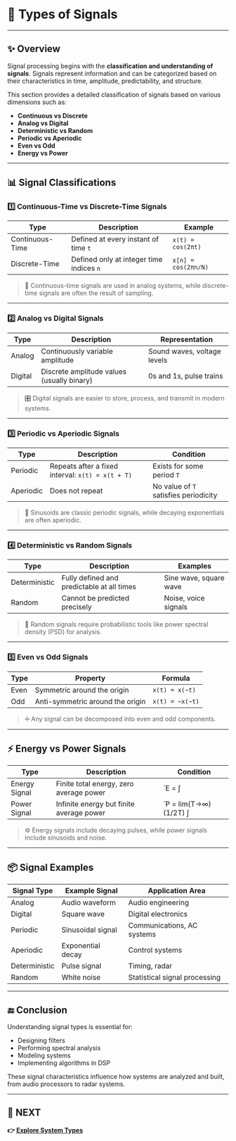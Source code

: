 # 🎵 Types of Signals

---

## ✨ Overview

Signal processing begins with the **classification and understanding of signals**. Signals represent information and can be categorized based on their characteristics in time, amplitude, predictability, and structure.

This section provides a detailed classification of signals based on various dimensions such as:
- **Continuous vs Discrete**
- **Analog vs Digital**
- **Deterministic vs Random**
- **Periodic vs Aperiodic**
- **Even vs Odd**
- **Energy vs Power**

---

## 📊 Signal Classifications

### 1️⃣ Continuous-Time vs Discrete-Time Signals

| Type            | Description                                          | Example                      |
|-----------------|------------------------------------------------------|------------------------------|
| Continuous-Time | Defined at every instant of time `t`                 | `x(t) = cos(2πt)`            |
| Discrete-Time   | Defined only at integer time indices `n`             | `x[n] = cos(2πn/N)`          |

> 🧠 Continuous-time signals are used in analog systems, while discrete-time signals are often the result of sampling.

---

### 2️⃣ Analog vs Digital Signals

| Type         | Description                                       | Representation              |
|--------------|---------------------------------------------------|-----------------------------|
| Analog       | Continuously variable amplitude                   | Sound waves, voltage levels |
| Digital      | Discrete amplitude values (usually binary)        | 0s and 1s, pulse trains      |

> 🎛️ Digital signals are easier to store, process, and transmit in modern systems.

---

### 3️⃣ Periodic vs Aperiodic Signals

| Type      | Description                                             | Condition                          |
|-----------|---------------------------------------------------------|------------------------------------|
| Periodic  | Repeats after a fixed interval: `x(t) = x(t + T)`       | Exists for some period `T`         |
| Aperiodic | Does not repeat                                         | No value of `T` satisfies periodicity |

> 🔁 Sinusoids are classic periodic signals, while decaying exponentials are often aperiodic.

---

### 4️⃣ Deterministic vs Random Signals

| Type          | Description                                   | Examples                        |
|---------------|-----------------------------------------------|---------------------------------|
| Deterministic | Fully defined and predictable at all times    | Sine wave, square wave          |
| Random        | Cannot be predicted precisely                 | Noise, voice signals            |

> 🎲 Random signals require probabilistic tools like power spectral density (PSD) for analysis.

---

### 5️⃣ Even vs Odd Signals

| Type | Property                                  | Formula                     |
|------|-------------------------------------------|-----------------------------|
| Even | Symmetric around the origin               | `x(t) = x(−t)`              |
| Odd  | Anti-symmetric around the origin          | `x(t) = −x(−t)`             |

> ➗ Any signal can be decomposed into even and odd components.

---

## ⚡ Energy vs Power Signals

| Type         | Description                                         | Condition                                     |
|--------------|-----------------------------------------------------|-----------------------------------------------|
| Energy Signal| Finite total energy, zero average power             | `E = ∫ |x(t)|² dt < ∞`                        |
| Power Signal | Infinite energy but finite average power            | `P = lim(T→∞) (1/2T) ∫ |x(t)|² dt < ∞`        |

> ⚙️ Energy signals include decaying pulses, while power signals include sinusoids and noise.

---

## 📦 Signal Examples

| Signal Type     | Example Signal           | Application Area             |
|-----------------|--------------------------|------------------------------|
| Analog          | Audio waveform            | Audio engineering            |
| Digital         | Square wave               | Digital electronics          |
| Periodic        | Sinusoidal signal         | Communications, AC systems   |
| Aperiodic       | Exponential decay         | Control systems              |
| Deterministic   | Pulse signal              | Timing, radar                |
| Random          | White noise               | Statistical signal processing|

---



## 🔚 Conclusion

Understanding signal types is essential for:
- Designing filters
- Performing spectral analysis
- Modeling systems
- Implementing algorithms in DSP

These signal characteristics influence how systems are analyzed and built, from audio processors to radar systems.

---

## 🔹 NEXT  
**👉 [Explore System Types](../Systems)**
